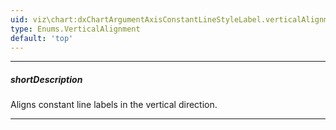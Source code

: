 ```yaml
---
uid: viz\chart:dxChartArgumentAxisConstantLineStyleLabel.verticalAlignment
type: Enums.VerticalAlignment
default: 'top'
---
```

---
##### shortDescription
Aligns constant line labels in the vertical direction.

---
